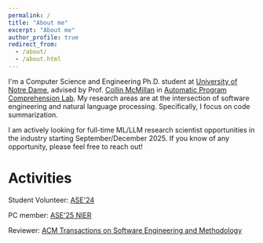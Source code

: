 ```yaml
---
permalink: /
title: "About me"
excerpt: "About me"
author_profile: true
redirect_from: 
  - /about/
  - /about.html
---
```


I'm a Computer Science and Engineering Ph.D. student at [University of Notre Dame](https://cse.nd.edu/), advised by Prof. [Collin McMillan](https://sdf.org/~cmc/) in [Automatic Program Comprehension Lab](https://github.com/apcl-research). My research areas are at the intersection of software engineering and natural language processing. Specifically, I focus on code summarization.

I am actively looking for full-time ML/LLM research scientist opportunities in the industry starting September/December 2025. If you know of any opportunity, please feel free to reach out!

Activities
===========
Student Volunteer: [ASE'24](https://conf.researchr.org/home/ase-2024)

PC member: [ASE'25 NIER](https://conf.researchr.org/track/ase-2025/ase-2025-nier-track)

Reviewer: [ACM Transactions on Software Engineering and Methodology](https://dl.acm.org/journal/tosem)

<!---
News
======
- March 2022, I'm pleased to attend [Computer Science and Engineering](https://cse.nd.edu/) at [University of Notre Dame](https://www.nd.edu/) as a Ph.D. student starting this Fall.
- February 2022, My paper "[AidIR: An Interactive Dialog System to Aid Disease Information Retrieval](https://www.mdpi.com/2076-3417/12/4/1875)" has been accepted to [Applied Sciences](https://www.mdpi.com/journal/applsci).
- October 2021, Site published.
--->
